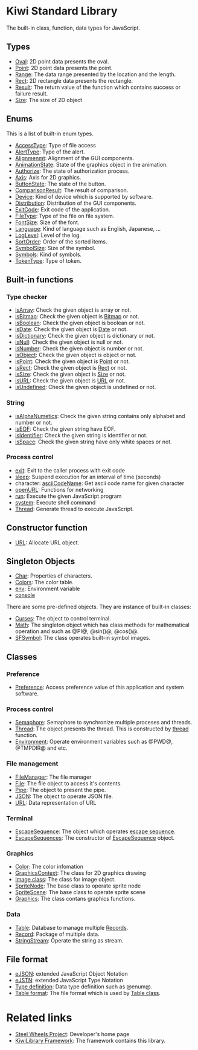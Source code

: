 # Kiwi Standard Library
The built-in class, function, data types for JavaScript.

## Types
* [Oval](./Type/Oval.md): 2D point data presents the oval.
* [Point](./Type/Point.md): 2D point data presents the point.
* [Range](./Type/Range.md): The data range presented by the location and the length.
* [Rect](./Type/Rect.md): 2D rectangle data presents the rectangle.
* [Result](./Type/Result.md): The return value of the function which contains success or failure result.
* [Size](./Type/Size.md): The size of 2D object 

## Enums
This is a list of built-in enum types.
* [AccessType](./Enum/AccessType.md): Type of file access
* [AlertType](./Enum/AlertType.md): Type of the alert.
* [Alignmenmt](./Enum/Alignment.md): Alignment of the GUI components.
* [AnimationState](./Enum/AnimationState.md): State of the graphics object in the animation.
* [Authorize](./Enum/Autorize.md): The state of authorization process.
* [Axis](./Enum/Axis.md): Axis for 2D graphics.
* [ButtonState](./Enum/ButtonState.md): The state of the button.
* [ComparisonResult](./Enum/ComparisonResult.md): The result of comparison.
* [Device](./Enum/Device.md): Kind of device which is supported by software.
* [Distribution](./Enum/Distribution.md): Distribution of the GUI components.
* [ExitCode](./Enum/ExitCode.md): Exit code of the application.
* [FileType](./Enum/FileType.md): Type of the file on file system.
* [FontSize](./Enum/FontSize.md): Size of the font.
* [Language](./Enum/Language.md): Kind of language such as English, Japanese, ...
* [LogLevel](./Enum/LogLevel.md): Level of the log.
* [SortOrder](./Enum/SortOrder.md): Order of the sorted items.
* [SymbolSize](./Enum/SymbolSize.md): Size of the symbol.
* [Symbols](./Enum/Symbols.md): Kind of symbols.
* [TokenType](./Enum/TokenType.md): Type of token.

## Built-in functions
### Type checker
* [isArray](./Function/isArray.md): Check the given object is array or not.
* [isBitmap](./Function/isBitmap.md): Check the given object is [Bitmap](./Class/BitmapContext.md) or not.
* [isBoolean](./Function/isBoolean.md): Check the given object is boolean or not.
* [isDate](./Function/isDate.md): Check the given object is [Date](./Class/Date.md) or not.
* [isDictionary](./Function/isDictionary): Check the given object is dictionary or not.
* [isNull](./Function/isNull.md): Check the given object is null or not.
* [isNumber](./Function/isNumber.md): Check the given object is number or not.
* [isObject](./Function/isObject.md): Check the given object is object or not.
* [isPoint](./Function/isPoint.md): Check the given object is [Point](./Type/Point.md) or not.
* [isRect](./Function/isRect.md): Check the given object is [Rect](./Type/Rect.md) or not.
* [isSize](./Function/isSize.md): Check the given object is [Size](./Type/Size.md) or not.
* [isURL](./Function/isURL.md): Check the given object is [URL](./Class/URL.md) or not.
* [isUndefined](./Function/isUndefined.md): Check the given object is undefined or not.

### String
* [isAlphaNumetics](./Function/isAlphaNumerics): Check the given string contains only alphabet and number or not.
* [isEOF](./Function/isEOF.md): Check the given string have EOF.
* [isIdentifier](./Function/isIdentifer.md): Check the given string is identifier or not.
* [isSpace](./Function/isSpace.md): Check the given string have only white spaces or not.

### Process control
* [exit](./Function/exit.md): Exit to the caller process with exit code
* [sleep](./Function/sleep.md): Suspend execution for an interval of time (seconds)
* character: [asciiCodeName](./Function/AsciiCodeName.md): Get ascii code name for given character
* [openURL](./Function/openURL.md): Functions for networking
* [run](./Function/run.md): Execute the given JavaScript program
* [system](./Function/System.md): Execute shell command
* [Thread](./Function/Thread.md): Generate thread to execute JavaScript.

## Constructor function
* [URL](./Class/URL.md): Allocate URL object.

## Singleton Objects
* [Char](./Class/Char.md): Properties of characters.
* [Colors](./Class/Colors.md): The color table.
* [env](./Class/Environment.md): Environment variable
* [console](./Class/Console.md)

There are some pre-defined objects. They are instance of built-in classes:
* [Curses](./Class/Curses.md): The object to control terminal.
* [Math](./Class/Math.md): The singleton object which has class methods for mathematical operation and such as @PI@, @sin()@, @cos()@.
* [SFSymbol](./Class/SFSymbol.md): The class operates built-in symbol images.

## Classes
### Preference
* [Preference](./Class/Preference.md): Access preference value of this application and system software.

### Process control
* [Semaphore](./Class/Semaphore.md): Semaphore to synchronize multiple proceses and threads.
* [Thread](./Class/Thread.md): The object presents the thread. This is constructed by [thread](./Function/Thread.md) function.
* [Environment](./Class/Environment.md): Operate environment variables such as @PWD@, @TMPDIR@ and etc.

### File management
* [FileManager](./Class/FileManager.md): The file manager
* [File](./Class/File.md): The file object to access it's contents.
* [Pipe](./Document/Class/Pipe.md): The object to present the pipe.
* [JSON](./Class/JSON.md): The object to operate JSON file.
* [URL](./Class/URL.md): Data representation of URL

### Terminal
* [EscapeSequence](./Class/EscapeSequence.md): The object which operates [escape sequence](https://en.wikipedia.org/wiki/Escape_sequence).
* [EscapeSequences](./Class/EscapeSequences.md): The constructor of [EscapeSequence](./Class/EscapeSequence.md) object.

### Graphics
* [Color](./Class/Color.md): The color infomation
* [GraphicsContext](./Class/GraphicsContext.md): The class for 2D graphics drawing
* [Image class](./Class/Image.md): The class for image object.
* [SpriteNode](./Class/SpriteNode.md): The base class to operate sprite node
* [SpriteScene](./Class/SpriteScene.md): The base class to operate sprite scene
* [Graphics](./Class/Graphics.md): The class contans graphics functions.

### Data
* [Table](./Class/Table.md): Database to manage multiple [Records](./Class/Record.md).
* [Record](./Class/Record.md): Package of multiple data.
* [StringStream](./Class/StringStream.md): Operate the string as stream.

## File format
* [eJSON](./Format/eJSON.md): extended JavaScript Object Notation
* [eJSTN](./Format/eJSTN.md): extended JavaScript Type Notation
* [Type definition](./Format/DataTypeFormat.md): Data type definition such as @enum@.
* [Table format](./Format/Table.md): The file format which is used by [Table class](./Class/Table.md).

# Related links
* [Steel Wheels Project](https://gitlab.com/steewheels/project/-/blob/main/README.md): Developer's home page
* [KiwiLibrary Framework](https://gitlab.com/steewheels/kiwiscript/-/blob/main/KiwiLibrary/README.md): The framework contains this library.


